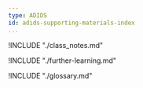 ```yaml
---
type: ADIDS
id: adids-supporting-materials-index
...
```


!INCLUDE "./class_notes.md"

!INCLUDE "./further-learning.md"

!INCLUDE "./glossary.md"
